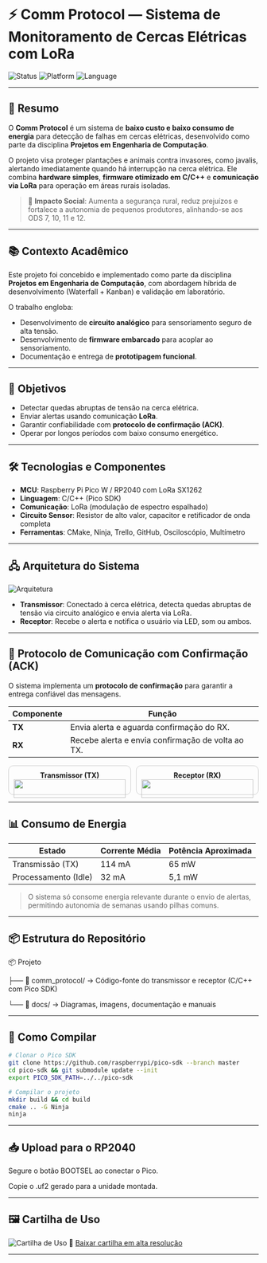 # ⚡ Comm Protocol — Sistema de Monitoramento de Cercas Elétricas com LoRa

![Status](https://img.shields.io/badge/status-ativo-success)
![Platform](https://img.shields.io/badge/platform-RP2040-orange)
![Language](https://img.shields.io/badge/language-C%2FC%2B%2B-green)

---

## 📖 Resumo

O **Comm Protocol** é um sistema de **baixo custo e baixo consumo de energia** para detecção de falhas em cercas elétricas, desenvolvido como parte da disciplina **Projetos em Engenharia de Computação**.

O projeto visa proteger plantações e animais contra invasores, como javalis, alertando imediatamente quando há interrupção na cerca elétrica. Ele combina **hardware simples**, **firmware otimizado em C/C++** e **comunicação via LoRa** para operação em áreas rurais isoladas.

> 🎯 **Impacto Social**: Aumenta a segurança rural, reduz prejuízos e fortalece a autonomia de pequenos produtores, alinhando-se aos ODS 7, 10, 11 e 12.

---

## 📚 Contexto Acadêmico

Este projeto foi concebido e implementado como parte da disciplina **Projetos em Engenharia de Computação**, com abordagem híbrida de desenvolvimento (Waterfall + Kanban) e validação em laboratório.

O trabalho engloba:

- Desenvolvimento de **circuito analógico** para sensoriamento seguro de alta tensão.
- Desenvolvimento de **firmware embarcado** para acoplar ao sensoriamento.
- Documentação e entrega de **prototipagem funcional**.

---

## 🎯 Objetivos

- Detectar quedas abruptas de tensão na cerca elétrica.
- Enviar alertas usando comunicação **LoRa**.
- Garantir confiabilidade com **protocolo de confirmação (ACK)**.
- Operar por longos períodos com baixo consumo energético.

---

## 🛠 Tecnologias e Componentes

- **MCU**: Raspberry Pi Pico W / RP2040 com LoRa SX1262
- **Linguagem**: C/C++ (Pico SDK)
- **Comunicação**: LoRa (modulação de espectro espalhado)
- **Circuito Sensor**: Resistor de alto valor, capacitor e retificador de onda completa
- **Ferramentas**: CMake, Ninja, Trello, GitHub, Osciloscópio, Multímetro

---

## 🖧  Arquitetura do Sistema

![Arquitetura](docs/images/architecture_diagram.png)

- **Transmissor**: Conectado à cerca elétrica, detecta quedas abruptas de tensão via circuito analógico e envia alerta via LoRa.
- **Receptor**: Recebe o alerta e notifica o usuário via LED, som ou ambos.

---

## 📡 Protocolo de Comunicação com Confirmação (ACK)

O sistema implementa um **protocolo de confirmação** para garantir a entrega confiável das mensagens.

| Componente   | Função                                            |
| ------------ | --------------------------------------------------- |
| **TX** | Envia alerta e aguarda confirmação do RX.         |
| **RX** | Recebe alerta e envia confirmação de volta ao TX. |

<div style="display: flex; gap: 10px;">
  <div style="flex: 1; text-align: center; border: 1px solid #ccc; border-radius: 10px; padding: 10px;">
    <strong>Transmissor (TX)</strong><br>
    <img src="docs/images/protocol_flowchart_tx.png" width="100%">
  </div>
  <div style="flex: 1; text-align: center; border: 1px solid #ccc; border-radius: 10px; padding: 10px;">
    <strong>Receptor (RX)</strong><br>
    <img src="docs/images/protocol_flowchart_rx.png" width="100%">
  </div>
</div>

---

## 📊 Consumo de Energia

| Estado               | Corrente Média | Potência Aproximada |
| -------------------- | --------------- | -------------------- |
| Transmissão (TX)    | 114 mA          | 65 mW                |
| Processamento (Idle) | 32 mA           | 5,1 mW               |

> O sistema só consome energia relevante durante o envio de alertas, permitindo autonomia de semanas usando pilhas comuns.

---

## 📦 Estrutura do Repositório

📦 Projeto

├── 📂 comm_protocol/ → Código-fonte do transmissor e receptor (C/C++ com Pico SDK)

└── 📂 docs/ → Diagramas, imagens, documentação e manuais

---

## 🚀 Como Compilar

```bash
# Clonar o Pico SDK
git clone https://github.com/raspberrypi/pico-sdk --branch master
cd pico-sdk && git submodule update --init
export PICO_SDK_PATH=../../pico-sdk

# Compilar o projeto
mkdir build && cd build
cmake .. -G Ninja
ninja
```

---

## 📥 Upload para o RP2040

  Segure o botão BOOTSEL ao conectar o Pico.

  Copie o .uf2 gerado para a unidade montada.

---

## 🖼 Cartilha de Uso

![Cartilha de Uso](docs/images/cartilha_uso.png)
📄 [Baixar cartilha em alta resolução](docs/images/cartilha_uso.png)

---
